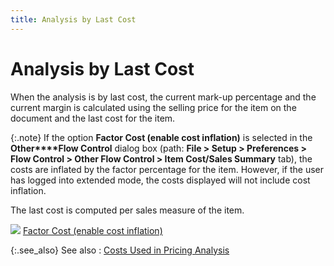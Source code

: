 ```yaml
---
title: Analysis by Last Cost
---
```


# Analysis by Last Cost


When the analysis is by last cost, the current mark-up percentage and  the current margin is calculated using the selling price for the item  on the document and the last cost for the item.


{:.note}
If the option **Factor 
 Cost (enable cost inflation)** is selected in the **Other****Flow Control** dialog box (path:  **File &gt; Setup &gt; Preferences &gt; 
 Flow Control &gt; Other Flow Control &gt; Item Cost/Sales Summary**  tab), the costs are inflated by the factor percentage for the item. However,  if the user has logged into extended mode, the costs displayed will not  include cost inflation.


The last cost is computed per sales measure of the item.


![]({{site.sp_baseurl}}/img/lens.gif) [Factor  Cost (enable cost inflation)]({{site.bp_chm}}/other-flow-control/the-other-flow-control-dialog-box/other_flow_control_item_cost_sales_summary_tab.html)


{:.see_also}
See also
: [Costs  Used in Pricing Analysis]({{site.sp_baseurl}}/sales-docs/sqs/sq-proc/pricing-analysis/costs_used_in_pricing_analysis.html)
